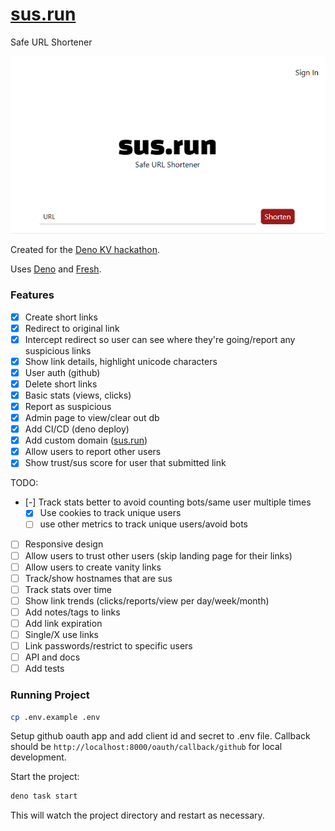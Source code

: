 # [sus.run](https://sus.run)

Safe URL Shortener

[![screenshots](./static/screenshots/sus.run-home.png)](./static/screenshots/)

Created for the [Deno KV hackathon](https://deno.com/blog/deno-kv-hackathon).

Uses [Deno](https://deno.land) and [Fresh](https://fresh.deno.dev).

### Features

- [x] Create short links
- [x] Redirect to original link
- [x] Intercept redirect so user can see where they're going/report any suspicious links
- [x] Show link details, highlight unicode characters
- [x] User auth (github)
- [x] Delete short links
- [x] Basic stats (views, clicks)
- [x] Report as suspicious
- [x] Admin page to view/clear out db
- [x] Add CI/CD (deno deploy)
- [x] Add custom domain ([sus.run](https://sus.run))
- [x] Allow users to report other users
- [x] Show trust/sus score for user that submitted link

TODO:

- [-] Track stats better to avoid counting bots/same user multiple times
  - [x] Use cookies to track unique users
  - [ ] use other metrics to track unique users/avoid bots
- [ ] Responsive design
- [ ] Allow users to trust other users (skip landing page for their links)
- [ ] Allow users to create vanity links
- [ ] Track/show hostnames that are sus
- [ ] Track stats over time
- [ ] Show link trends (clicks/reports/view per day/week/month)
- [ ] Add notes/tags to links
- [ ] Add link expiration
- [ ] Single/X use links
- [ ] Link passwords/restrict to specific users
- [ ] API and docs
- [ ] Add tests

### Running Project

```bash
cp .env.example .env
```

Setup github oauth app and add client id and secret to .env file. Callback should be `http://localhost:8000/oauth/callback/github` for local development.

Start the project:

```bash
deno task start
```

This will watch the project directory and restart as necessary.
